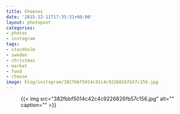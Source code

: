 ```yaml
---
title: Cheeses
date: '2015-12-11T17:35:31+00:00'
layout: photopost
categories:
- photos
- instagram
tags:
- stockholm
- sweden
- christmas
- market
- food
- cheese
image: blog/instagram/382fbbf5014c42c4c9226826fb57c156.jpg
---
```


<figure class="photo photo--square">
  {{< img src="382fbbf5014c42c4c9226826fb57c156.jpg" alt="" caption="" >}}

</figure>



